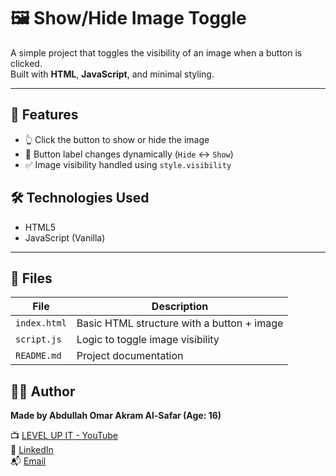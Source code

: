 # 🖼️ Show/Hide Image Toggle

A simple project that toggles the visibility of an image when a button is clicked.  
Built with **HTML**, **JavaScript**, and minimal styling.

---

## 🧠 Features

- 👆 Click the button to show or hide the image
- 🔄 Button label changes dynamically (`Hide` ↔ `Show`)
- ✅ Image visibility handled using `style.visibility`

## 🛠️ Technologies Used

- HTML5
- JavaScript (Vanilla)

---

## 📂 Files

| File         | Description                             |
|--------------|-----------------------------------------|
| `index.html` | Basic HTML structure with a button + image |
| `script.js`  | Logic to toggle image visibility        |
| `README.md`  | Project documentation                   |

## 👨‍💻 Author

**Made by Abdullah Omar Akram Al-Safar (Age: 16)**

📺 [LEVEL UP IT - YouTube](https://www.youtube.com/@LEVEL_UP_IT)  
🔗 [LinkedIn](https://www.linkedin.com/in/abdullah-omar-2a552834b)  
📬 [Email](mailto:abodyalsafar2009@gmail.com)
